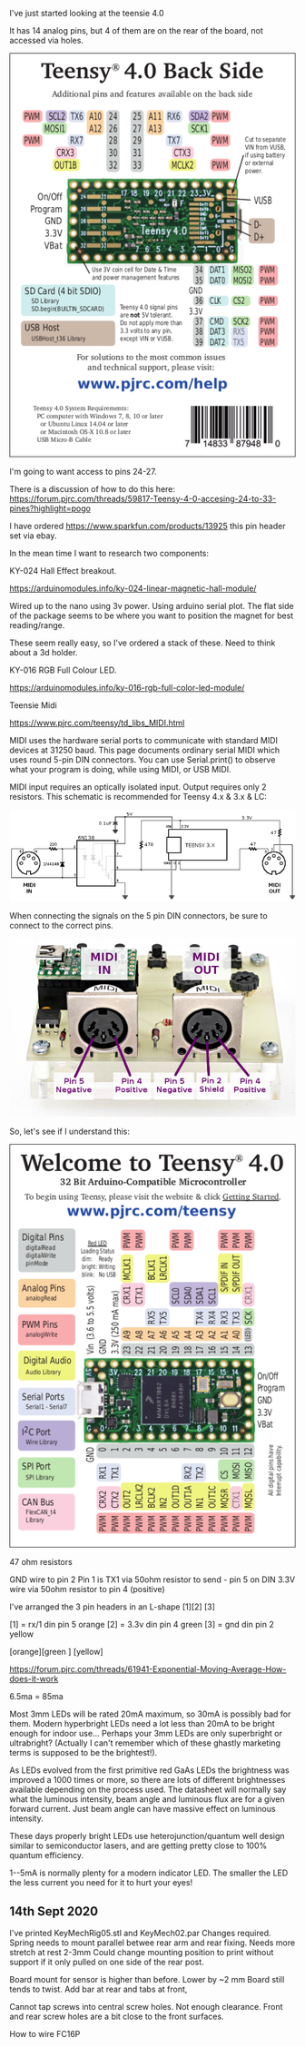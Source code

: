 I've just started looking at the teensie 4.0

It has 14 analog pins, but 4 of them are on the rear of the board, not accessed via holes.

![Teensy Rear Side](./teensy40_pinout2.png)

I'm going to want access to pins 24-27.

There is a discussion of how to do this here:
https://forum.pjrc.com/threads/59817-Teensy-4-0-accesing-24-to-33-pines?highlight=pogo

I have ordered https://www.sparkfun.com/products/13925 this pin header set via ebay.


In the mean time I want to research two components:

KY-024 Hall Effect breakout.

https://arduinomodules.info/ky-024-linear-magnetic-hall-module/

Wired up to the nano using 3v power. Using arduino serial plot. The flat side of the package seems to be where you want to position the magnet for best reading/range.

These seem really easy, so I've ordered a stack of these. Need to think about a 3d holder.

KY-016 RGB Full Colour LED.

https://arduinomodules.info/ky-016-rgb-full-color-led-module/

Teensie Midi

https://www.pjrc.com/teensy/td_libs_MIDI.html

MIDI uses the hardware serial ports to communicate with standard MIDI devices at 31250 baud.
This page documents ordinary serial MIDI which uses round 5-pin DIN connectors.
You can use Serial.print() to observe what your program is doing, while using MIDI, or USB MIDI.

MIDI input requires an optically isolated input. Output requires only 2 resistors. This schematic is recommended for Teensy 4.x & 3.x & LC:

![Midi Circuit](./td_libs_MIDI_sch_t3.png)

When connecting the signals on the 5 pin DIN connectors, be sure to connect to the correct pins.

![Midi Wiring](./td_libs_MIDI_2.jpg)


So, let's see if I understand this:

![Teensy Front Side](./teensy40_pinout1.png)

47 ohm resistors

GND wire to pin 2 
Pin 1 is TX1 via 50ohm resistor to send - pin 5 on DIN
3.3V wire via 50ohm resistor to pin 4 (positive)

I've arranged the 3 pin headers in an L-shape
[1][2]
   [3]

[1] = rx/1 din pin 5 orange
[2] = 3.3v din pin 4 green
[3] = gnd  din pin 2 yellow

[orange][green ]
        [yellow]



https://forum.pjrc.com/threads/61941-Exponential-Moving-Average-How-does-it-work


6.5ma = 85ma

Most 3mm LEDs will be rated 20mA maximum, so 30mA is possibly bad for them.  Modern hyperbright LEDs need a lot less than 20mA to be
bright enough for indoor use...  Perhaps your 3mm LEDs are only superbright or ultrabright? (Actually I can't remember which of
these ghastly marketing terms is supposed to be the brightest!).

As LEDs evolved from the first primitive red GaAs LEDs the brightness was improved a 1000 times or more, so there are lots of different
brightnesses available depending on the process used.  The datasheet will normally say what the luminous intensity, beam angle and
luminous flux are for a given forward current.  Just beam angle can have massive effect on luminous intensity.

These days properly bright LEDs use heterojunction/quantum well design similar to semiconductor lasers, and are getting pretty close to
100% quantum efficiency.

1--5mA is normally plenty for a modern indicator LED.  The smaller the LED the less current you need for it to hurt your eyes!

## 14th Sept 2020 ##

I've printed KeyMechRig05.stl and KeyMech02.par
Changes required.
Spring needs to mount parallel betwee rear arm and rear fixing. Needs more stretch at rest 2-3mm
Could change mounting position to print without support if it only pulled on one side of the rear post.

Board mount for sensor is higher than before. Lower by ~2 mm
Board still tends to twist. Add bar at rear and tabs at front,

Cannot tap screws into central screw holes. Not enough clearance.
Front and rear screw holes are a bit close to the front surfaces.

How to wire FC16P